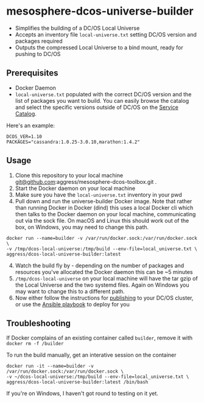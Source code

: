 # mesosphere-dcos-universe-builder

- Simplifies the building of a DC/OS Local Universe
- Accepts an inventory file `local-universe.txt` setting DC/OS version and packages required
- Outputs the compressed Local Universe to a bind mount, ready for pushing to DC/OS

## Prerequisites

- Docker Daemon
- `local-universe.txt` populated with the correct DC/OS version and the list of packages you want to build. You can easily browse the catalog and select the specific versions outside of DC/OS on the [Service Catalog](http://universe.dcos.io/?_ga=2.223726171.1524782797.1514003718-1970164828.1513598594#/packages).

Here's an example:

```
DCOS_VER=1.10
PACKAGES="cassandra:1.0.25-3.0.10,marathon:1.4.2"
```

## Usage

1. Clone this repository to your local machine git@github.com:aggress/mesosphere-dcos-toolbox.git .
1. Start the Docker daemon on your local machine
1. Make sure you have the `local-universe.txt` inventory in your pwd
1. Pull down and run the universe-builder Docker image. Note that rather than running Docker in Docker (dind) this uses a local Docker cli which then talks to the Docker daemon on your local machine, communicating out via the sock file. On macOS and Linux this should work out of the box, on Windows, you may need to change this path.
```
docker run --name=builder -v /var/run/docker.sock:/var/run/docker.sock \
-v /tmp/dcos-local-universe:/tmp/build --env-file=local_universe.txt \
aggress/dcos-local-universe-builder:latest
```
4. Watch the build fly by - depending on the number of packages and resources you've allocated the Docker daemon this can be ~5 minutes
5. `/tmp/dcos-local-universe` on your local machine will have the tar gzip of the Local Universe and the two systemd files. Again on Windows you may want to change this to a different path.
6. Now either follow the instructions for [publishing](https://docs.mesosphere.com/1.10/administering-clusters/deploying-a-local-dcos-universe/) to your DC/OS cluster, or use the [Ansible playbook](https://github.com/aggress/mesosphere-dcos-toolbox/tree/master/ansible) to deploy for you

## Troubleshooting

If Docker complains of an existing container called `builder`, remove it with `docker rm -f /builder`

To run the build manually, get an interative session on the container
```
docker run -it --name=builder -v /var/run/docker.sock:/var/run/docker.sock \
-v ~/dcos-local-universe:/tmp/build --env-file=local_universe.txt \
aggress/dcos-local-universe-builder:latest /bin/bash
```

If you're on Windows, I haven't got round to testing on it yet.